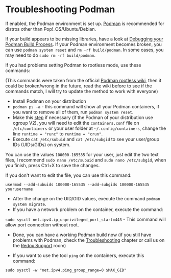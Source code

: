 # Troubleshooting Podman

If enabled, the Podman environment is set up. [Podman](./ch02-06-podman-build.md) is recommended for distros other than Pop!_OS/Ubuntu/Debian.

If your build appears to be missing libraries, have a look at [Debugging your Podman Build Process](./ch02-06-podman-build.md#debugging-your-build-process).
If your Podman environment becomes broken, you can use `podman system reset` and `rm -rf build/podman`. In some cases, you may need to do `sudo rm -rf build/podman`.

If you had problems setting Podman to rootless mode, use these commands:

(This commands were taken from the official [Podman rootless wiki], then it could be broken/wrong in the future, read the wiki before to see if the commands match, I will try to update the method to work with everyone)

- Install Podman on your distribution
- `podman ps -a` - this command will show all your Podman containers, if you want to remove all of them, run `podman system reset`.
- Make this [step] if necessary (if the Podman of your distribution use cgroup V2), you will need to edit the `containers.conf` file on `/etc/containers` or your user folder at `~/.config/containers`, change the line `runtime = "runc"` to `runtime = "crun"`.
- Execute `cat /etc/subuid` and `cat /etc/subgid` to see your user/group IDs (UIDs/GIDs) on system.

You can use the values `100000-165535` for your user, just edit the two text files, I recommend `sudo nano /etc/subuid` and `sudo nano /etc/subgid`, when you finish, press Ctrl+X to save the changes.

If you don't want to edit the file, you can use this command:

`usermod --add-subuids 100000-165535 --add-subgids 100000-165535 yourusername`

- After the change on the UID/GID values, execute the command `podman system migrate`.
- If you have a network problem on the container, execute the command:

`sudo sysctl net.ipv4.ip_unprivileged_port_start=443` - This command will allow port connection without root.

- Done, you can have a working Podman build now (if you still have problems with Podman, check the [Troubleshooting](./ch08-05-troubleshooting.md) chapter or call us on the [Redox Support] room)

- If you want to use the tool `ping` on the containers, execute this command:

`sudo sysctl -w "net.ipv4.ping_group_range=0 $MAX_GID"`

[Podman rootless wiki]: https://github.com/containers/podman/blob/main/docs/tutorials/rootless_tutorial.md
[step]: https://github.com/containers/podman/blob/main/docs/tutorials/rootless_tutorial.md#cgroup-v2-support
[Redox Support]: https://matrix.to/#/#redox-support:matrix.org
